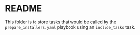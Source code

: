 # README
This folder is to store tasks that would be called by the `prepare_installers.yaml` playbook using an `include_tasks` task.
